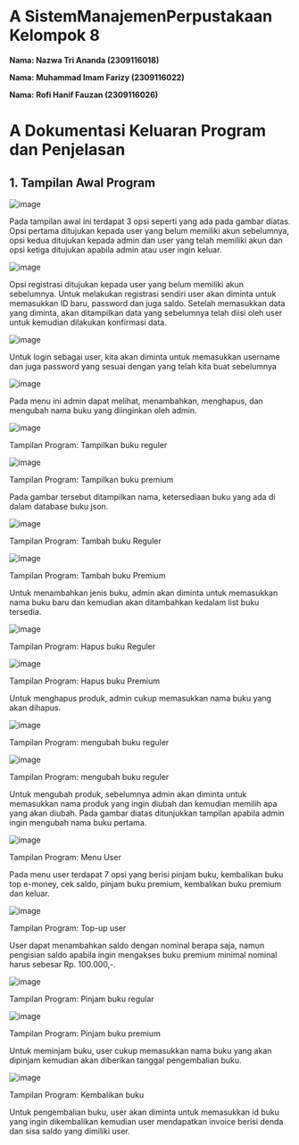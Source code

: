 # A SistemManajemenPerpustakaan Kelompok 8
**Nama: Nazwa Tri Ananda (2309116018)**

**Nama: Muhammad Imam Farizy (2309116022)**

**Nama: Rofi Hanif Fauzan (2309116026)**

# A Dokumentasi Keluaran Program dan Penjelasan
## 1. Tampilan Awal Program
![image](https://github.com/PA-DASPRO-KELOMPOK-8/SistemManajemenPerpustakaan/assets/144808370/0e4576eb-be2b-4eaf-81eb-77b2e5391710)

Pada tampilan awal ini terdapat 3 opsi seperti yang ada pada gambar diatas. Opsi pertama ditujukan kepada user yang belum memiliki akun sebelumnya, opsi kedua ditujukan kepada admin dan user yang telah memiliki akun dan opsi ketiga ditujukan apabila admin atau user ingin keluar.

![image](https://github.com/PA-DASPRO-KELOMPOK-8/SistemManajemenPerpustakaan/assets/144808370/3e42639d-86a8-48ca-a966-1e1c0378deb7)

Opsi registrasi ditujukan kepada user yang belum memiliki akun sebelumnya. Untuk melakukan registrasi sendiri user akan diminta untuk memasukkan ID baru, password dan juga saldo. Setelah memasukkan data yang diminta, akan ditampilkan data yang sebelumnya telah diisi oleh user untuk kemudian dilakukan konfirmasi data.

![image](https://github.com/PA-DASPRO-KELOMPOK-8/SistemManajemenPerpustakaan/assets/144808370/37cac28c-9f8a-4b71-8adc-c1c35eeb788d)

Untuk login sebagai user, kita akan diminta untuk memasukkan username dan juga password yang sesuai dengan yang telah kita buat sebelumnya

![image](https://github.com/PA-DASPRO-KELOMPOK-8/SistemManajemenPerpustakaan/assets/144808370/aaca9590-103d-4acb-b08e-e3279e399032)

Pada menu ini admin dapat melihat, menambahkan, menghapus, dan mengubah nama buku yang diinginkan oleh admin.

![image](https://github.com/PA-DASPRO-KELOMPOK-8/SistemManajemenPerpustakaan/assets/144808370/8f517e44-3f95-4b33-8613-a4905d72bb70)

Tampilan Program: Tampilkan buku reguler

![image](https://github.com/PA-DASPRO-KELOMPOK-8/SistemManajemenPerpustakaan/assets/144808370/8828bf1e-fef5-4f6d-89be-ed934a4caa52)

Tampilan Program: Tampilkan buku premium

Pada gambar tersebut ditampilkan nama, ketersediaan buku yang ada di dalam database buku json.

![image](https://github.com/PA-DASPRO-KELOMPOK-8/SistemManajemenPerpustakaan/assets/144808370/7c60f3dc-f47d-406e-9efe-1aa712dffafd)

Tampilan Program: Tambah buku Reguler

![image](https://github.com/PA-DASPRO-KELOMPOK-8/SistemManajemenPerpustakaan/assets/144808370/e12de3c1-37dd-452b-9cca-e6fdbca82af5)

Tampilan Program: Tambah buku Premium

Untuk menambahkan jenis buku, admin akan diminta untuk memasukkan nama buku baru dan kemudian akan ditambahkan kedalam list buku tersedia.

![image](https://github.com/PA-DASPRO-KELOMPOK-8/SistemManajemenPerpustakaan/assets/144808370/9b274884-d9da-42ad-b09f-047ede380a75)

Tampilan Program: Hapus buku Reguler

![image](https://github.com/PA-DASPRO-KELOMPOK-8/SistemManajemenPerpustakaan/assets/144808370/756f5925-1776-4e7b-b01f-b7b18ff649a5)

Tampilan Program: Hapus buku Premium

Untuk menghapus produk, admin cukup memasukkan nama buku yang akan dihapus.

![image](https://github.com/PA-DASPRO-KELOMPOK-8/SistemManajemenPerpustakaan/assets/144808370/57b4607e-ccd1-4053-8664-4e60abf36de2)

Tampilan Program: mengubah buku reguler

![image](https://github.com/PA-DASPRO-KELOMPOK-8/SistemManajemenPerpustakaan/assets/144808370/20c23584-861d-4fbf-98f9-7fe20528a1ef)

Tampilan Program: mengubah buku reguler

Untuk mengubah produk, sebelumnya admin akan diminta untuk memasukkan nama produk yang ingin diubah dan kemudian memilih apa yang akan diubah. Pada gambar diatas ditunjukkan tampilan apabila admin ingin mengubah nama buku pertama.

![image](https://github.com/PA-DASPRO-KELOMPOK-8/SistemManajemenPerpustakaan/assets/144808370/f3fc9cb8-d7bb-4883-8b36-d1c0fde7dc2b)

Tampilan Program: Menu User

Pada menu user terdapat 7 opsi yang berisi pinjam buku, kembalikan buku top e-money, cek saldo, pinjam buku premium, kembalikan buku premium dan keluar.

![image](https://github.com/PA-DASPRO-KELOMPOK-8/SistemManajemenPerpustakaan/assets/144808370/d8e5c7d1-4d47-444f-980f-937f7f4374cd)

Tampilan Program: Top-up user

User dapat menambahkan saldo dengan nominal berapa saja, namun pengisian saldo apabila ingin mengakses buku premium minimal nominal harus sebesar Rp. 100.000,-. 

![image](https://github.com/PA-DASPRO-KELOMPOK-8/SistemManajemenPerpustakaan/assets/144808370/67feea3f-ed7d-401f-bbe2-6761a13a31da)

Tampilan Program: Pinjam buku regular

![image](https://github.com/PA-DASPRO-KELOMPOK-8/SistemManajemenPerpustakaan/assets/144808370/10be860c-4f93-41d2-b8de-d8d2d684f1ae)

Tampilan Program: Pinjam buku premium

Untuk meminjam buku, user cukup memasukkan nama buku yang akan dipinjam kemudian akan diberikan tanggal pengembalian buku.

![image](https://github.com/PA-DASPRO-KELOMPOK-8/SistemManajemenPerpustakaan/assets/144808370/645212d1-0299-43fb-9063-e87c4ab93fc6)

Tampilan Program: Kembalikan buku

Untuk pengembalian buku, user akan diminta untuk memasukkan id buku yang ingin dikembalikan kemudian user mendapatkan invoice berisi denda dan sisa saldo yang dimiliki user.

